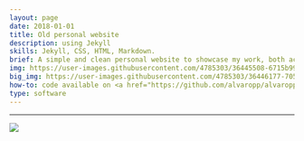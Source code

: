 ```yaml
---
layout: page
date: 2018-01-01
title: Old personal website
description: using Jekyll
skills: Jekyll, CSS, HTML, Markdown.
brief: A simple and clean personal website to showcase my work, both academic and hobbyist. The website is powered by <a href="https://jekyllrb.com/" target="_blank">Jekyll</a> using a modified open-source <a href="https://github.com/alshedivat/al-folio" target="_blank">theme</a>. What makes Jekyll, and some similar projects such as <a href="https://github.com/getpelican/pelican" target="_blank"https://github.com/getpelican/pelican>Pelican</a> so convenient is the fact that they automatically generate static websites from markdown. This enormously speeds up the website creating process, as you can choose an open-source theme and either modify it to suit your needs, or proceed directly to populating the site.
img: https://user-images.githubusercontent.com/4785303/36445508-6715b994-1676-11e8-8e04-b075b60711e1.png
big_img: https://user-images.githubusercontent.com/4785303/36446177-7057b834-1678-11e8-9fdf-091247a9649f.png
how-to: code available on <a href="https://github.com/alvaropp/alvaropp.github.io" target="_blank">GitHub</a>.
type: software
---
```


<hr>

![](https://img.shields.io/badge/License-MIT-yellow.svg)
